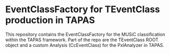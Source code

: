 # EventClassFactory for TEventClass production in TAPAS

This repository contains the EventClassFactory for the MUSiC classification
within the TAPAS framework.
Part of the repo are the TEventClass ROOT object and a custom Analysis (CcEventClass)
for the PxlAnalyzer in TAPAS.

